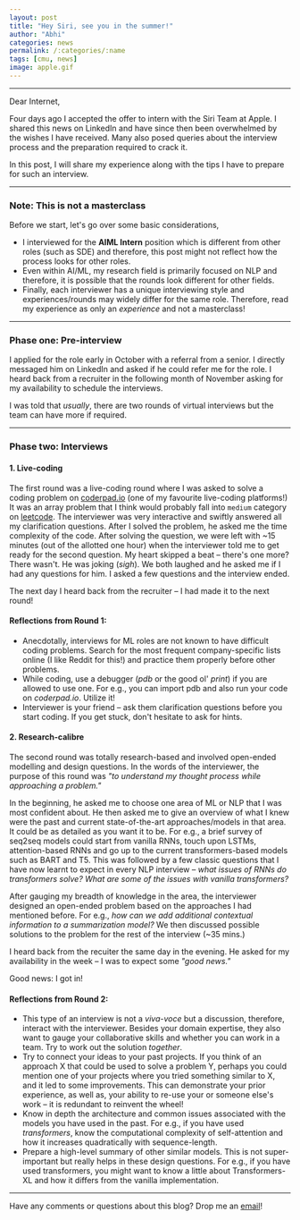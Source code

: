 ```yaml
---
layout: post
title: "Hey Siri, see you in the summer!"
author: "Abhi"
categories: news
permalink: /:categories/:name
tags: [cmu, news]
image: apple.gif
---
```


---
Dear Internet,

Four days ago I accepted the offer to intern with the Siri Team at Apple. I shared this news on LinkedIn and have since then been overwhelmed by the wishes I have received. Many also posed queries about the interview process and the preparation required to crack it.

In this post, I will share my experience along with the tips I have to prepare for such an interview.

---

### Note: This is not a masterclass

Before we start, let's go over some basic considerations,
* I interviewed for the **AIML Intern** position which is different from other roles (such as SDE) and therefore, this post might not reflect how the process looks for other roles.
* Even within AI/ML, my research field is primarily focused on NLP and therefore, it is possible that the rounds look different for other fields.
* Finally, each interviewer has a unique interviewing style and experiences/rounds may widely differ for the same role. Therefore, read my experience as only an _experience_ and not a masterclass!

---

### Phase one: Pre-interview
I applied for the role early in October with a referral from a senior. I directly messaged him on LinkedIn and asked if he could refer me for the role. I heard back from a recruiter in the following month of November asking for my availability to schedule the interviews.

I was told that _usually_, there are two rounds of virtual interviews but the team can have more if required.

---

### Phase two: Interviews

#### 1. Live-coding
The first round was a live-coding round where I was asked to solve a coding problem on [coderpad.io](https://coderpad.io) (one of my favourite live-coding platforms!) It was an array problem that I think would probably fall into `medium` category on [leetcode](https://leetcode.com). The interviewer was very interactive and swiftly answered all my clarification questions. After I solved the problem, he asked me the time complexity of the code. After solving the question, we were left with ~15 minutes (out of the allotted one hour) when the interviewer told me to get ready for the second question. My heart skipped a beat – there's one more? There wasn't. He was joking (_*sigh*_). We both laughed and he asked me if I had any questions for him. I asked a few questions and the interview ended.

The next day I heard back from the recruiter – I had made it to the next round!

<!-- #### Round one: Coding -->

#### Reflections from Round 1:
* Anecdotally, interviews for ML roles are not known to have difficult coding problems. Search for the most frequent company-specific lists online (I like Reddit for this!) and practice them properly before other problems.
* While coding, use a debugger (_pdb_ or the good ol' _print_) if you are allowed to use one. For e.g., you can import pdb and also run your code on _coderpad.io_. Utilize it!
* Interviewer is your friend – ask them clarification questions before you start coding. If you get stuck, don't hesitate to ask for hints.

#### 2. Research-calibre
The second round was totally research-based and involved open-ended modelling and design questions. In the words of the interviewer, the purpose of this round was _"to understand my thought process while approaching a problem."_

In the beginning, he asked me to choose one area of ML or NLP that I was most confident about. He then asked me to give an overview of what I knew were the past and current state-of-the-art approaches/models in that area. It could be as detailed as you want it to be. For e.g., a brief survey of seq2seq models could start from vanilla RNNs, touch upon LSTMs, attention-based RNNs and go up to the current transformers-based models such as BART and T5. This was followed by a few classic questions that I have now learnt to expect in every NLP interview – _what issues of RNNs do transformers solve?_ _What are some of the issues with vanilla transformers?_

After gauging my breadth of knowledge in the area, the interviewer designed an open-ended problem based on the approaches I had mentioned before. For e.g., _how can we add additional contextual information to a summarization model?_ We then discussed possible solutions to the problem for the rest of the interview (~35 mins.)

I heard back from the recuiter the same day in the evening. He asked for my availability in the week – I was to expect some _"good news."_

Good news: I got in!

#### Reflections from Round 2:
* This type of an interview is not a _viva-voce_ but a discussion, therefore, interact with the interviewer. Besides your domain expertise, they also want to gauge your collaborative skills and whether you can work in a team. Try to work out the solution *together*.
* Try to connect your ideas to your past projects. If you think of an approach X that could be used to solve a problem Y, perhaps you could mention one of your projects where you tried something similar to X, and it led to some improvements. This can demonstrate your prior experience, as well as, your ability to re-use your or someone else's work – it is redundant to reinvent the wheel!
* Know in depth the architecture and common issues associated with the models you have used in the past. For e.g., if you have used _transformers_, know the computational complexity of self-attention and how it increases quadratically with sequence-length.
* Prepare a high-level summary of other similar models. This is not super-important but really helps in these design questions. For e.g., if you have used transformers, you might want to know a little about Transformers-XL and how it differs from the vanilla implementation.

---

Have any comments or questions about this blog? Drop me an [email](mailto:abhesrivastava@gmail.com)!